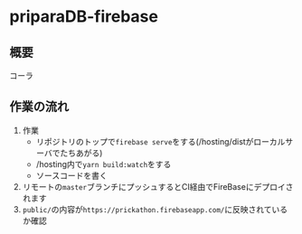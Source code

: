 # priparaDB-firebase

## 概要

コーラ

## 作業の流れ

1. 作業
    - リポジトリのトップで`firebase serve`をする(/hosting/distがローカルサーバでたちあがる)
    - /hosting内で`yarn build:watch`をする
    - ソースコードを書く
2. リモートの`master`ブランチにプッシュするとCI経由でFireBaseにデプロイされます
3. `public/`の内容が`https://prickathon.firebaseapp.com/`に反映されているか確認